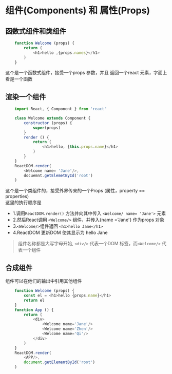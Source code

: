 # 组件(Components) 和 属性(Props)

## 函数式组件和类组件

```js
    function Welcome (props) {
        return (
            <h1>hello ,{props.names}</h1>
        )
    }
```

这个是一个函数式组件，接受一个props 参数，并且 返回一个react 元素，字面上看是一个函数

## 渲染一个组件

```js
    import React, { Component } from 'react'

    class Welcome extends Component {
        constructor (props) {
            super(props)
        }
        render () {
            return (
                <h1>hello, {this.props.name}</h1>
            )
        }
    }
    ReactDOM.render(
        <Welcome name= 'Jane'/>,
        docuemnt.getElemetById('root')
    )
```

这个是一个类组件的，接受外界传来的一个Props (属性，property == properties) </br>
这里的执行顺序是

+ 1.调用`ReactDOM.render()` 方法并向其中传入 `<Welcome/ name= 'Jane'>` 元素
+ 2.然后React调用 `<Welcome/>` 组件，并传入{name ='Jane'} 作为props 对象
+ 3.`<Welcome/>`组件返回 `<h1>hello Jane</h1>`
+ 4.ReactDOM 更新DOM 使其显示为 hello Jane

>组件名称都是大写字母开始,
>`<div/>` 代表一个DOM 标签，而`<Welcome/>` 代表一个组件

## 合成组件

组件可以在他们的输出中引用其他组件

```js
    function Welcome (props) {
        const el = <h1>hello {props.name}</h1>
        return el
    }
    function App () {
        return (
            <div>
                <Welcome name='Jane'/>
                <Welcome name='Zhen'/>
                <Welcome name='Qi'/>
            </div>
        )
    }
    ReactDOM.render(
        <APP/>,
        document.getElementById('root')
    )
```